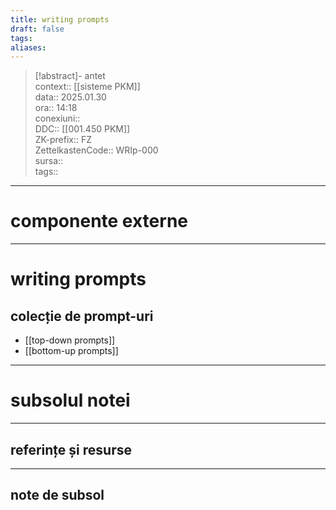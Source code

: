 ```yaml
---
title: writing prompts
draft: false
tags: 
aliases: 
---
```

> [!abstract]- antet  
> context::  [[sisteme PKM]]  
> data:: 2025.01.30  
> ora:: 14:18  
> conexiuni::  
> DDC::  [[001.450 PKM]]  
> ZK-prefix::  FZ  
> ZettelkastenCode::  WRIp-000  
> sursa::  
> tags::  


---
# componente externe


---

# writing prompts  
## colecție de prompt-uri
- [[top-down prompts]]
- [[bottom-up prompts]]


---
# subsolul notei
---
## referințe și resurse


---
## note de subsol  